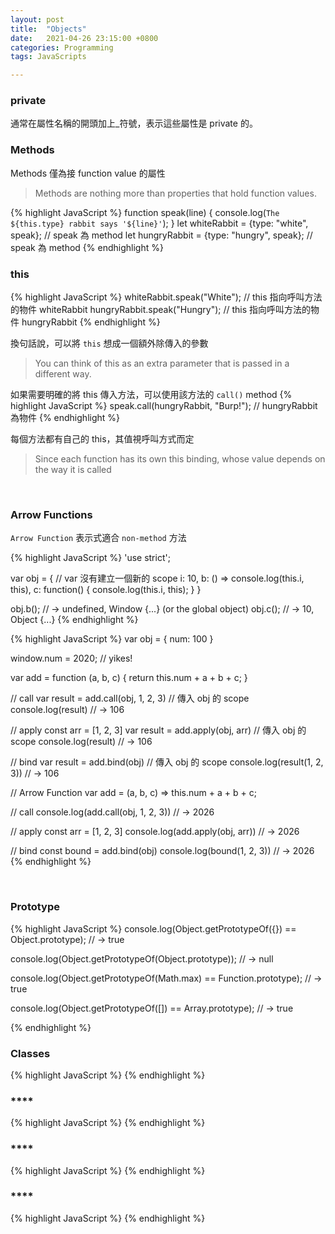 ```yaml
---
layout: post
title:  "Objects"
date:   2021-04-26 23:15:00 +0800
categories: Programming
tags: JavaScripts

---
```

### **private**
通常在屬性名稱的開頭加上_符號，表示這些屬性是 private 的。
<br>

### **Methods**

Methods 僅為接 function value 的屬性
> Methods are nothing more than properties that hold function values.

{% highlight JavaScript %}
function speak(line) {
  console.log(`The ${this.type} rabbit says '${line}'`);
}
let whiteRabbit = {type: "white", speak}; // speak 為 method
let hungryRabbit = {type: "hungry", speak}; // speak 為 method
{% endhighlight %}
<br>

### **this**

{% highlight JavaScript %}
whiteRabbit.speak("White"); // this 指向呼叫方法的物件 whiteRabbit
hungryRabbit.speak("Hungry"); // this 指向呼叫方法的物件 hungryRabbit
{% endhighlight %}

換句話說，可以將 <code>this</code> 想成一個額外除傳入的參數
> You can think of this as an extra parameter that is passed in a different way. 

如果需要明確的將 this 傳入方法，可以使用該方法的 <code>call()</code> method
{% highlight JavaScript %}
speak.call(hungryRabbit, "Burp!"); // hungryRabbit 為物件
{% endhighlight %}

每個方法都有自己的 this，其值視呼叫方式而定
> Since each function has its own this binding, whose value depends on the way it is called

<br/>

### **Arrow Functions**

<code>Arrow Function</code> 表示式適合 <code>non-method</code> 方法

{% highlight JavaScript %}
'use strict';

var obj = { // var 沒有建立一個新的 scope
  i: 10,
  b: () => console.log(this.i, this),
  c: function() {
    console.log(this.i, this);
  }
}

obj.b(); // → undefined, Window {...} (or the global object)
obj.c(); // → 10, Object {...}
{% endhighlight %}


{% highlight JavaScript %}
var obj = {
    num: 100
}

window.num = 2020; // yikes!

var add = function (a, b, c) {
  return this.num + a + b + c;
}

// call
var result = add.call(obj, 1, 2, 3) // 傳入 obj 的 scope
console.log(result) // → 106

// apply
const arr = [1, 2, 3]
var result = add.apply(obj, arr) // 傳入 obj 的 scope
console.log(result) // → 106

// bind
var result = add.bind(obj) // 傳入 obj 的 scope
console.log(result(1, 2, 3)) // → 106

// Arrow Function
var add = (a, b, c) => this.num + a + b + c;

// call
console.log(add.call(obj, 1, 2, 3)) // → 2026

// apply
const arr = [1, 2, 3]
console.log(add.apply(obj, arr)) // → 2026

// bind
const bound = add.bind(obj)
console.log(bound(1, 2, 3)) // → 2026
{% endhighlight %}

<br/>

### **Prototype**

{% highlight JavaScript %}
console.log(Object.getPrototypeOf({}) == Object.prototype);
// → true

console.log(Object.getPrototypeOf(Object.prototype));
// → null

console.log(Object.getPrototypeOf(Math.max) == Function.prototype);
// → true

console.log(Object.getPrototypeOf([]) == Array.prototype);
// → true

{% endhighlight %}
<br/>

### **Classes**

{% highlight JavaScript %}
{% endhighlight %}
<br/>

### ****

{% highlight JavaScript %}
{% endhighlight %}
<br/>

### ****

{% highlight JavaScript %}
{% endhighlight %}
<br/>

### ****

{% highlight JavaScript %}
{% endhighlight %}
<br/>
